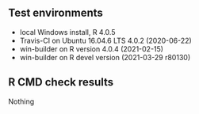 ## Test environments
* local Windows install, R 4.0.5
* Travis-CI on Ubuntu 16.04.6 LTS 4.0.2 (2020-06-22) 
* win-builder on R version 4.0.4 (2021-02-15)
* win-builder on R devel version (2021-03-29 r80130)

## R CMD check results
Nothing
